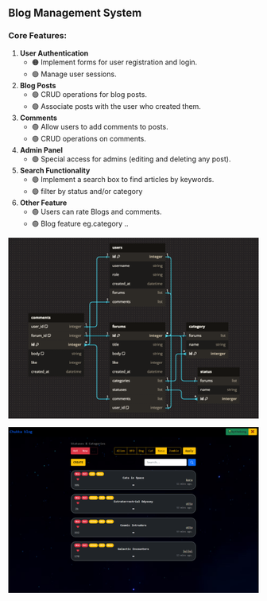 ## Blog Management System
### Core Features:
1. **User Authentication**
   - 🟠 Implement forms for user registration and login.
   - 🟢 Manage user sessions.
2. **Blog Posts**
   - 🟢 CRUD operations for blog posts.
   - 🟢 Associate posts with the user who created them.
3. **Comments**
   - 🟢 Allow users to add comments to posts.
   - 🟢 CRUD operations on comments.
4. **Admin Panel**
   - 🟢 Special access for admins (editing and deleting any post).
5. **Search Functionality**
   - 🟢 Implement a search box to find articles by keywords.
   - 🟢 filter by status and/or category
6. **Other Feature**
   - 🟢 Users can rate Blogs and comments.
   - 🟢 Blog feature eg.category ..

![Alt text](https://github.com/devkokora/Blog-Management-System/blob/master/pics/dbdiagram_v2.png)

![Alt text](https://github.com/devkokora/Blog-Management-System/blob/master/pics/Blog-Management-System-Style_3.png)
